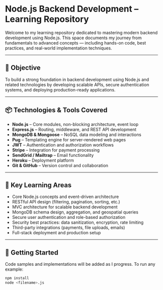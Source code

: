 # Node.js Backend Development – Learning Repository

Welcome to my learning repository dedicated to mastering modern backend development using Node.js. This space documents my journey from fundamentals to advanced concepts — including hands-on code, best practices, and real-world implementation techniques.

---

## 🎯 Objective

To build a strong foundation in backend development using Node.js and related technologies by developing scalable APIs, secure authentication systems, and deploying production-ready applications.

---

## 📦 Technologies & Tools Covered

- **Node.js** – Core modules, non-blocking architecture, event loop
- **Express.js** – Routing, middleware, and REST API development
- **MongoDB & Mongoose** – NoSQL data modeling and interactions
- **Pug** – Templating engine for server-rendered web pages
- **JWT** – Authentication and authorization workflows
- **Stripe** – Integration for payment processing
- **SendGrid / Mailtrap** – Email functionality
- **Heroku** – Deployment platform
- **Git & GitHub** – Version control and collaboration

---

## 🧠 Key Learning Areas

- Core Node.js concepts and event-driven architecture
- RESTful API design (filtering, pagination, sorting, etc.)
- MVC architecture for scalable backend development
- MongoDB schema design, aggregation, and geospatial queries
- Secure user authentication and role-based authorization
- Security best practices: data sanitization, encryption, rate limiting
- Third-party integrations (payments, file uploads, emails)
- Full-stack deployment and production setup

---

## 🚀 Getting Started

Code samples and implementations will be added as I progress. To run any example:

```bash
npm install
node <filename>.js

